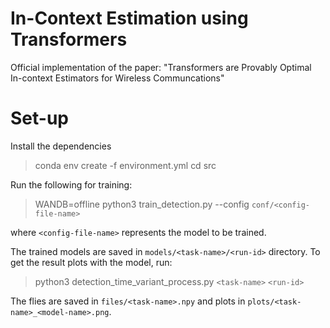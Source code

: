 # In-Context Estimation using Transformers
Official implementation of the paper: "Transformers are Provably Optimal In-context Estimators for Wireless Communcations"

# Set-up
Install the dependencies

> conda env create -f environment.yml
> cd src

Run the following for training:
> WANDB=offline python3 train_detection.py --config `conf/<config-file-name>`

where `<config-file-name>` represents the model to be trained.

The trained models are saved in `models/<task-name>/<run-id>` directory. To get the result plots with the model, run:
> python3 detection_time_variant_process.py `<task-name>` `<run-id>`

The flies are saved in `files/<task-name>.npy` and plots in `plots/<task-name>_<model-name>.png`.




